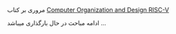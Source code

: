 مروری بر کتاب <a href="https://www.youseficlass.ir/wp-content/uploads/2023/07/Computer-Organization-and-Design-RISC-V-edition_youseficlass.pdf">Computer Organization and Design RISC-V</a>

ادامه مباحث در حال بارگذاری میباشد ...
